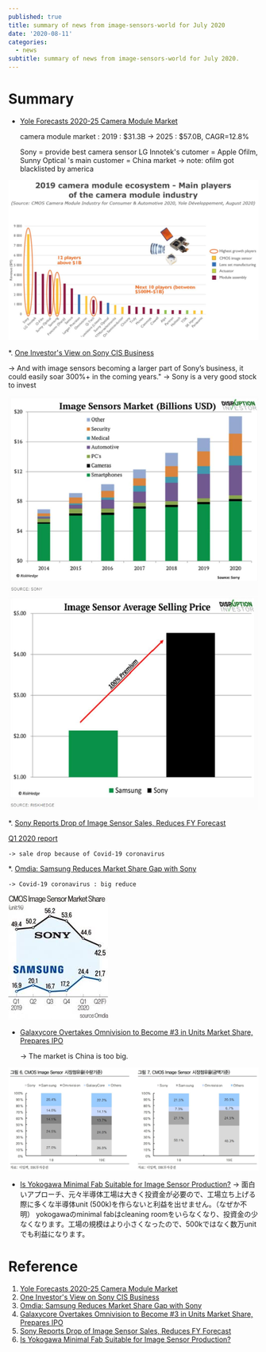 ```yaml
---
published: true
title: summary of news from image-sensors-world for July 2020
date: '2020-08-11'
categories: 
  - news
subtitle: summary of news from image-sensors-world for July 2020.
---
```



# Summary 

* [Yole Forecasts 2020-25 Camera Module Market](http://image-sensors-world.blogspot.com/2020/07/yole-forecasts-2020-25-camera-module.html)

  camera module market :  2019 : $31.3B -> 2025 : $57.0B, CAGR=12.8%

  Sony = provide best camera sensor
  LG Innotek's cutomer  = Apple 
  Ofilm, Sunny Optical 's main customer = China market
      -> note: ofilm got blacklisted by america

![big player](/assets/images/2020/0811/Yole-3.JPG)

*. [One Investor's View on Sony CIS Business](http://image-sensors-world.blogspot.com/2020/07/one-investors-view-on-sony-cis-business.html)

  -> And with image sensors becoming a larger part of Sony’s business, it could easily soar 300%+ in the coming years."
  -> Sony is a very good stock to invest

![big player](/assets/images/2020/0811/Sony-1.JPG)
![big player](/assets/images/2020/0811/Sony-2.JPG)

*. [Sony Reports Drop of Image Sensor Sales, Reduces FY Forecast](http://image-sensors-world.blogspot.com/2020/08/sony-reports-drop-in-image-sensor-sales.html)

  [Q1 2020 report](https://www.sony.net/SonyInfo/IR/library/presen/er/pdf/20q1_sonypre.pdf)

    -> sale drop because of Covid-19 coronavirus 

*. [Omdia: Samsung Reduces Market Share Gap with Sony](http://image-sensors-world.blogspot.com/2020/08/omdia-samsung-closes-market-share-gap.html)

    -> Covid-19 coronavirus : big reduce

![big player](/assets/images/2020/0811/Omdia-2.jpg)

* [Galaxycore Overtakes Omnivision to Become #3 in Units Market Share, Prepares IPO](http://image-sensors-world.blogspot.com/2020/08/galaxycore-overtakes-omnivision-to.html)

  -> The market is China is too big.

![graph](/assets/images/2020/0811/IBK-1.JPG)

* [Is Yokogawa Minimal Fab Suitable for Image Sensor Production?](http://image-sensors-world.blogspot.com/2020/08/is-yokogawa-minimal-fab-suitable-for.html)
  -> 面白いアプローチ、元々半導体工場は大きく投資金が必要ので、工場立ち上げる際に多くな半導体unit (500k)を作らないと利益を出せません。（なぜか不明）
  yokogawaのminimal fabはcleaning roomをいらなくなり、投資金の少なくなります。工場の規模はより小さくなったので、500kではなく数万unitでも利益になります。

# Reference

1. [Yole Forecasts 2020-25 Camera Module Market](http://image-sensors-world.blogspot.com/2020/07/yole-forecasts-2020-25-camera-module.html)
2. [One Investor's View on Sony CIS Business](http://image-sensors-world.blogspot.com/2020/07/one-investors-view-on-sony-cis-business.html)
3. [Omdia: Samsung Reduces Market Share Gap with Sony](http://image-sensors-world.blogspot.com/2020/08/omdia-samsung-closes-market-share-gap.html)
4. [Galaxycore Overtakes Omnivision to Become #3 in Units Market Share, Prepares IPO](http://image-sensors-world.blogspot.com/2020/08/galaxycore-overtakes-omnivision-to.html)
5. [Sony Reports Drop of Image Sensor Sales, Reduces FY Forecast](http://image-sensors-world.blogspot.com/2020/08/sony-reports-drop-in-image-sensor-sales.html)
6. [Is Yokogawa Minimal Fab Suitable for Image Sensor Production?](http://image-sensors-world.blogspot.com/2020/08/is-yokogawa-minimal-fab-suitable-for.html)





 



